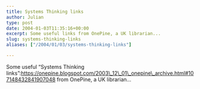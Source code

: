 ```yaml
---
title: Systems Thinking links
author: Julian
type: post
date: 2004-01-03T11:35:16+00:00
excerpt: Some useful links from OnePine, a UK librarian...
slug: systems-thinking-links 
aliases: ["/2004/01/03/systems-thinking-links"]

---
```

Some useful &#8220;Systems Thinking links&#8221;:https://onepine.blogspot.com/2003\_12\_01\_onepine\_archive.html#107148432841907048 from OnePine, a UK librarian&#8230;
